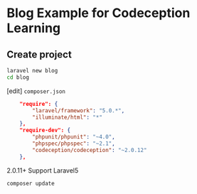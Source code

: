# Blog Example for Codeception Learning

## Create project

```bash
laravel new blog
cd blog
```

[edit] `composer.json`

```json
    "require": {
        "laravel/framework": "5.0.*",
        "illuminate/html": "*"
    },
    "require-dev": {
        "phpunit/phpunit": "~4.0",
        "phpspec/phpspec": "~2.1",
        "codeception/codeception": "~2.0.12"
    },
```

2.0.11+ Support Laravel5

```
composer update
```

##